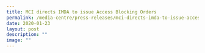 ```yaml
---
title: MCI directs IMDA to issue Access Blocking Orders
permalink: /media-centre/press-releases/mci-directs-imda-to-issue-access-blocking-orders/
date: 2020-01-23
layout: post
description: ""
image: ""
---
```

